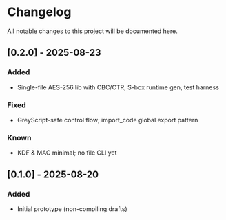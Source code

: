 # Changelog
All notable changes to this project will be documented here.

## [0.2.0] - 2025-08-23
### Added
- Single-file AES-256 lib with CBC/CTR, S-box runtime gen, test harness
### Fixed
- GreyScript-safe control flow; import_code global export pattern
### Known
- KDF & MAC minimal; no file CLI yet

## [0.1.0] - 2025-08-20
### Added
- Initial prototype (non-compiling drafts)
